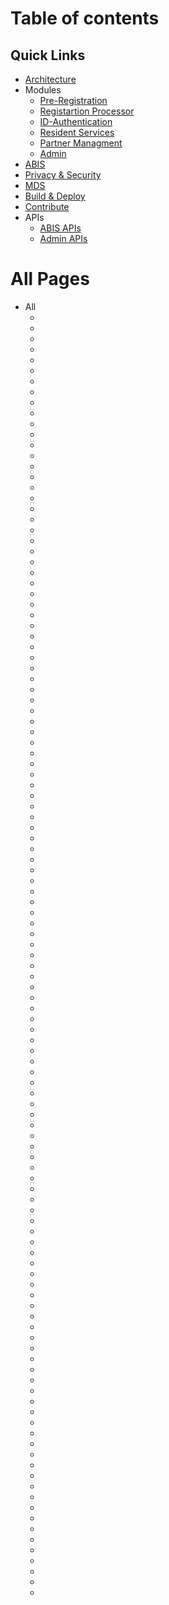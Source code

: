 # Table of contents

## Quick Links 

* [Architecture](MOSIP-Architecture.md)
* Modules
    * [Pre-Registration](Pre-Registration.md)
    * [Registartion Processor](Registration-Processor.md)
    * [ID-Authentication](ID-Authentication.md)
    * [Resident Services](Resident-services.md)
    * [Partner Managment](Partner-Management.md)
    * [Admin](Admin.md)
* [ABIS](Automated-Biometric-Identification-System-ABIS.md)
* [Privacy & Security](Privacy-and-Security.md)
* [MDS](MOSIP-Device-Service-Specification.md) 
* [Build & Deploy](Build-and-Deploy.md)
* [Contribute](Contributor-Guide.md) 
* APIs
    * [ABIS APIs](ABIS-APIs.md)
    * [Admin APIs](Admin-APIs.md)

# All Pages 
* All
    * [](ABIS-APIs.md)
    * [](Admin-APIs.md)
    * [](Admin.md)
    * [](Apache-Directory-Studio-user-guide.md)
    * [](ApacheDs-Server-installation-and-config.md)
    * [](Audit-Manager.md)
    * [](Auth-Adapter.md)
    * [](Auth-Angular-User-Guide.md)
    * [](Authentication-and-Authorization.md)
    * [](Auth-Implementation.md)
    * [](AuthN-and-AuthZ-APIs.md)
    * [](Auth-SpringBoot-User-Guide.md)
    * [](Automated-Biometric-Identification-System-ABIS.md)
    * [](Biometric-APIs.md)
    * [](Biometric-Functions-API-Specification.md)
    * [](BlacklistedWords-APIs.md)
    * [](Build-and-Deploy.md)
    * [](CBEFF-XML-Sample.md)
    * [](Code-of-Conduct.md)
    * [](Common-APIs.md)
    * [](Contributor-Guide.md)
    * [](Customisations-for-a-Country.md)
    * [](Data-Model-Naming-Standards.md)
    * [](Device-APIs.md)
    * [](Device-Integration-Specifications.md)
    * [](Device-Management.md)
    * [](Device-Type-and-Subtype-APIs.md)
    * [](Document-APIs.md)
    * [](Encryption-in-DTO-layer.md)
    * [](First-User-Registration-and-Onboarding.md)
    * [](FRS-Administrator-Services.md)
    * [](FRS-Authentication-Services.md)
    * [](FRS-Common-Services.md)
    * [](FRS-Data-Services.md)
    * [](FRS-ID-Repository.md)
    * [](FRS-Master-Data-Services.md)
    * [](FRS-MISP-Self-Service-Portal.md)
    * [](FRS-MOSIP-Sub-Systems.md)
    * [](FRS-Partner-Management.md)
    * [](FRS-PMS.md)
    * [](FRS-Registration-Services.md)
    * [](FRS-Resident-Services.md)
    * [](Functional-Requirement-Specification-FRS.md)
    * [](Github-Workflow.md)
    * [](Guidelines-for-Adding-Centers,-Machine,-User-and-Devices.md)
    * [](Guide-to-configure-MOSIP-for-Real-Biometrics.md)
    * [](Hardware-Security-Module-HSM-Specifications.md)
    * [](Hardware-Sizing.md)
    * [](Holiday-APIs.md)
    * [](Home.md)
    * [](ID-Authentication-APIs.md)
    * [](ID-Authentication-Dependencies.md)
    * [](ID-Authentication.md)
    * [](ID-Repository-API.md)
    * [](ID-Repository-Dependencies.md)
    * [](ID-Repository.md)
    * [](Interdependent-components-and-services.md)
    * [](Issue-Reporting-Guideline.md)
    * [](Kernel-APIs.md)
    * [](Kernel.md)
    * [](Machine-APIs.md)
    * [](Masterdata-generic-api-spec.md)
    * [](Masterdata-generic.md)
    * [](MOSIP-Architecture.md)
    * [](MOSIP-Architecture-Principles.md)
    * [](MOSIP-Biometric-APIs.md)
    * [](MOSIP-Biometric-Data-Specifications.md)
    * [](MOSIP-Configuration-Server.md)
    * [](MOSIP-Data-Architecture.md)
    * [](MOSIP-Data-Model.md)
    * [](MOSIP-Device-Service-Specification.md)
    * [](MOSIP-ID-Object-Definition.md)
    * [](MOSIP-Java-Coding-Standards.md)
    * [](MOSIP--Partner-Secure-Communication.md)
    * [](MOSIP-Releases.md)
    * [](MOSIP-REST-API-guidelines.md)
    * [](Packet-APIs.md)
    * [](Partner-Management.md)
    * [](Partner-Management-Service-APIs.md)
    * [](Platform-Documentation.md)
    * [](Pre-Registration-APIs.md)
    * [](Pre-Registration-Functionality.md)
    * [](Pre-Registration.md)
    * [](Pre-Registration-UI-Developer-Environment-Setup.md)
    * [](Privacy-and-Security.md)
    * [](Reg-client-implementation.md)
    * [](Registration-Center-APIs.md)
    * [](Registration-Client.md)
    * [](Registration-client---Real-bio-metric-service-integration.md)
    * [](Registration-Client-Setup.md)
    * [](Registration-Client-UI-Developer-Document.md)
    * [](Registration-Packet.md)
    * [](Registration-Processor-APIs.md)
    * [](Registration-Processor-Functionality.md)
    * [](Registration-Processor.md)
    * [](Release-Notes---0.12.15.md)
    * [](Release-Notes---0.9.0.md)
    * [](Release-Notes---1.0.0.md)
    * [](Release-Notes---1.0.5.md)
    * [](Release-Notes---1.0.6.md)
    * [](Resident-Service-APIs.md)
    * [](Resident-services.md)
    * [](Roadmap-Activities.md)
    * [](Roadmap.md)
    * [](Security-Tools.md)
    * [](Steps-to-Install-and-config-LDAP.md)
    * [](Steps-to-Install-and-configuration-HDFS.md)
    * [](Steps-to-Install-and-use-PostgreSql-Version-10.2-on-RHEL-7.5.md)
    * [](Steps-to-Install-Clam-AntiVirus-Version-0.101.0.md)
    * [](Steps-to-install-Keycloak-standalone-server.md)
    * [](Steps-to-Register-a-Device.md)
    * [](syncapi-generic-api.md)
    * [](syncapi-generic-api-spec.md)
    * [](Technology-Stack.md)
    * [](Template-APIs.md)
    * [](Tester-Documentation.md)
    * [](Testing-Attachments---Kernel.md)
    * [](Test-Rig-Design.md)
    * [](UIN-and-VID-Generation-Service.md)
    * [](VID-Generator.md)
    * [](Zone-APIs.md)
